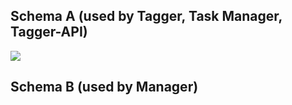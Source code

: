 ## Schema A (used by Tagger, Task Manager, Tagger-API)

![](http://i.imgur.com/WEn6pcl.png)
## Schema B (used by Manager)